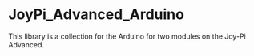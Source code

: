 # JoyPi_Advanced_Arduino
 This library is a collection for the Arduino for two modules on the Joy-Pi Advanced.
